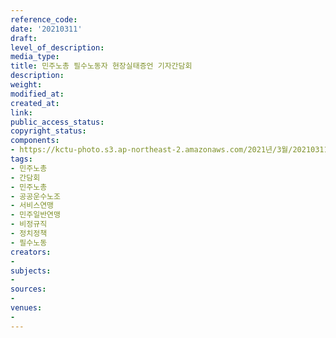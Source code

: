 ```yaml
---
reference_code: 
date: '20210311'
draft: 
level_of_description: 
media_type: 
title: 민주노총 필수노동자 현장실태증언 기자간담회
description: 
weight: 
modified_at: 
created_at: 
link: 
public_access_status: 
copyright_status: 
components:
- https://kctu-photo.s3.ap-northeast-2.amazonaws.com/2021년/3월/20210311-민주노총+필수노동자+현장실태증언+기자간담회_민주노총_간담회_민주노총_공공운수노조_서비스연맹_민주일반연맹_비정규직_정치정책_필수노동/_1DX4527.jpg
tags:
- 민주노총
- 간담회
- 민주노총
- 공공운수노조
- 서비스연맹
- 민주일반연맹
- 비정규직
- 정치정책
- 필수노동
creators:
- 
subjects:
- 
sources:
- 
venues:
- 
---
```

